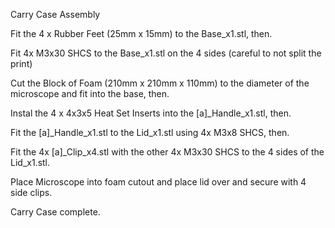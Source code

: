 Carry Case Assembly

Fit the 4 x Rubber Feet (25mm x 15mm) to the Base_x1.stl, then.

Fit 4x M3x30 SHCS to the Base_x1.stl on the 4 sides (careful to not split the print)

Cut the Block of Foam (210mm x 210mm x 110mm) to the diameter of the microscope and fit into the base, then.

Instal the 4 x 4x3x5 Heat Set Inserts into the [a]_Handle_x1.stl, then.

Fit the [a]_Handle_x1.stl to the Lid_x1.stl using 4x M3x8 SHCS, then.

Fit the 4x [a]_Clip_x4.stl with the other 4x M3x30 SHCS to the 4 sides of the Lid_x1.stl.

Place Microscope into foam cutout and place lid over and secure with 4 side clips.

Carry Case complete.
